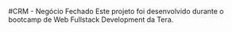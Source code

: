 #CRM - Negócio Fechado
Este projeto foi desenvolvido durante o bootcamp de Web Fullstack Development da Tera.

